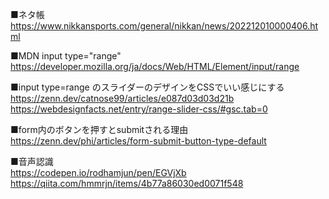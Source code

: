 


■ネタ帳  
https://www.nikkansports.com/general/nikkan/news/202212010000406.html

■MDN input type="range"  
https://developer.mozilla.org/ja/docs/Web/HTML/Element/input/range

■input type=range のスライダーのデザインをCSSでいい感じにする
https://zenn.dev/catnose99/articles/e087d03d03d21b
https://webdesignfacts.net/entry/range-slider-css/#gsc.tab=0


■form内のボタンを押すとsubmitされる理由  
https://zenn.dev/phi/articles/form-submit-button-type-default


■音声認識  
https://codepen.io/rodhamjun/pen/EGVjXb  
https://qiita.com/hmmrjn/items/4b77a86030ed0071f548
